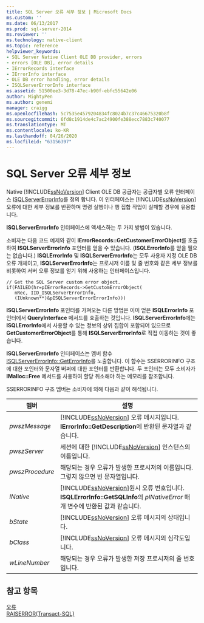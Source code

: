 ```yaml
---
title: SQL Server 오류 세부 정보 | Microsoft Docs
ms.custom: ''
ms.date: 06/13/2017
ms.prod: sql-server-2014
ms.reviewer: ''
ms.technology: native-client
ms.topic: reference
helpviewer_keywords:
- SQL Server Native Client OLE DB provider, errors
- errors [OLE DB], error details
- IErrorRecords interface
- IErrorInfo interface
- OLE DB error handling, error details
- ISQLServerErrorInfo interface
ms.assetid: 51500ee3-3d78-47ec-b90f-ebfc55642e06
author: MightyPen
ms.author: genemi
manager: craigg
ms.openlocfilehash: 5c7535e4579204834fc8024b7c37c46675320b8f
ms.sourcegitcommit: 6fd8c1914de4c7ac24900fe388ecc7883c740077
ms.translationtype: MT
ms.contentlocale: ko-KR
ms.lasthandoff: 04/26/2020
ms.locfileid: "63156397"
---
```

# <a name="sql-server-error-detail"></a>SQL Server 오류 세부 정보
  Native [!INCLUDE[ssNoVersion](../../includes/ssnoversion-md.md)] Client OLE DB 공급자는 공급자별 오류 인터페이스 [ISQLServerErrorInfo](../../database-engine/dev-guide/isqlservererrorinfo-ole-db.md)를 정의 합니다. 이 인터페이스는 [!INCLUDE[ssNoVersion](../../includes/ssnoversion-md.md)] 오류에 대한 세부 정보를 반환하며 명령 실행이나 행 집합 작업이 실패할 경우에 유용합니다.  
  
 **ISQLServerErrorInfo** 인터페이스에 액세스하는 두 가지 방법이 있습니다.  
  
 소비자는 다음 코드 예제와 같이 **IErrorRecords::GetCustomerErrorObject**를 호출하여 **ISQLServerErrorInfo** 포인터를 얻을 수 있습니다. (**ISQLErrorInfo**를 얻을 필요는 없습니다.) **ISQLErrorInfo** 및 **ISQLServerErrorInfo**는 모두 사용자 지정 OLE DB 오류 개체이고, **ISQLServerErrorInfo**는 프로시저 이름 및 줄 번호와 같은 세부 정보를 비롯하여 서버 오류 정보를 얻기 위해 사용하는 인터페이스입니다.  
  
```  
// Get the SQL Server custom error object.  
if(FAILED(hr=pIErrorRecords->GetCustomErrorObject(  
   nRec, IID_ISQLServerErrorInfo,  
   (IUnknown**)&pISQLServerErrorErrorInfo)))  
```  
  
 **ISQLServerErrorInfo** 포인터를 가져오는 다른 방법은 이미 얻은 **ISQLErrorInfo** 포인터에서 **QueryInterface** 메서드를 호출하는 것입니다. **ISQLServerErrorInfo**에는 **ISQLErrorInfo**에서 사용할 수 있는 정보의 상위 집합이 포함되어 있으므로 **GetCustomerErrorObject**를 통해 **ISQLServerErrorInfo**로 직접 이동하는 것이 좋습니다.  
  
 **ISQLServerErrorInfo** 인터페이스는 멤버 함수 [ISQLServerErrorInfo::GetErrorInfo](../native-client-ole-db-interfaces/isqlservererrorinfo-geterrorinfo-ole-db.md)를 노출합니다. 이 함수는 SSERRORINFO 구조에 대한 포인터와 문자열 버퍼에 대한 포인터를 반환합니다. 두 포인터는 모두 소비자가 **IMalloc::Free** 메서드를 사용하여 할당 취소해야 하는 메모리를 참조합니다.  
  
 SSERRORINFO 구조 멤버는 소비자에 의해 다음과 같이 해석됩니다.  
  
|멤버|설명|  
|------------|-----------------|  
|*pwszMessage*|[!INCLUDE[ssNoVersion](../../includes/ssnoversion-md.md)] 오류 메시지입니다. **IErrorInfo::GetDescription**에 반환된 문자열과 같습니다.|  
|*pwszServer*|세션에 대한 [!INCLUDE[ssNoVersion](../../includes/ssnoversion-md.md)] 인스턴스의 이름입니다.|  
|*pwszProcedure*|해당되는 경우 오류가 발생한 프로시저의 이름입니다. 그렇지 않으면 빈 문자열입니다.|  
|*lNative*|[!INCLUDE[ssNoVersion](../../includes/ssnoversion-md.md)]원시 오류 번호입니다. **ISQLErrorInfo::GetSQLInfo**의 *plNativeError* 매개 변수에 반환된 값과 같습니다.|  
|*bState*|[!INCLUDE[ssNoVersion](../../includes/ssnoversion-md.md)] 오류 메시지의 상태입니다.|  
|*bClass*|[!INCLUDE[ssNoVersion](../../includes/ssnoversion-md.md)] 오류 메시지의 심각도입니다.|  
|*wLineNumber*|해당되는 경우 오류가 발생한 저장 프로시저의 줄 번호입니다.|  
  
## <a name="see-also"></a>참고 항목  
 [오류](errors.md)   
 [RAISERROR&#40;Transact-SQL&#41;](/sql/t-sql/language-elements/raiserror-transact-sql)  
  
  
